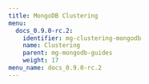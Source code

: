 ```yaml
---
title: MongoDB Clustering
menu:
  docs_0.9.0-rc.2:
    identifier: mg-clustering-mongodb
    name: Clustering
    parent: mg-mongodb-guides
    weight: 17
menu_name: docs_0.9.0-rc.2
---
```


